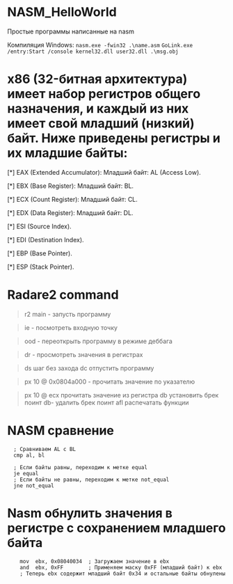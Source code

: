 # NASM_HelloWorld
Простые программы написанные на nasm 

Компиляция Windows:
`nasm.exe -fwin32 .\name.asm`
`GoLink.exe /entry:Start /console kernel32.dll user32.dll .\msg.obj`



# x86 (32-битная архитектура) имеет набор регистров общего назначения, и каждый из них имеет свой младший (низкий) байт. Ниже приведены регистры и их младшие байты:

   [*] EAX (Extended Accumulator):
        Младший байт: AL (Access Low).

   [*] EBX (Base Register):
        Младший байт: BL.

   [*] ECX (Count Register):
        Младший байт: CL.

   [*] EDX (Data Register):
        Младший байт: DL.

   [*] ESI (Source Index).

   [*] EDI (Destination Index).

   [*] EBP (Base Pointer).

   [*] ESP (Stack Pointer).


   # Radare2 command
   > r2 main - запусть программу

   > ie - посмотреть входную точку 

   > ood - переоткрыть программу в режиме деббага
   
   > dr - просмотреть значения в регистрах 
   
   > ds шаг без захода
> dc отпустить программу  

   > px 10 @ 0x0804a000 - прочитать значение по указателю

 >px 10 @ ecx прочитать значение из регистра
>db установить брек поинт db- удалить брек поинт
>afl распечатать функции


# NASM сравнение
  
  ``` 
    ; Сравниваем AL с BL
    cmp al, bl

    ; Если байты равны, переходим к метке equal
    je equal
    ; Если байты не равны, переходим к метке not_equal
    jne not_equal
```
# Nasm обнулить значения в регистре с сохранением младшего байта

```
    mov  ebx, 0x08040034  ; Загружаем значение в ebx
    and  ebx, 0xFF        ; Применяем маску 0xFF (младший байт) к ebx
    ; Теперь ebx содержит младший байт 0x34 и остальные байты обнулены
```
